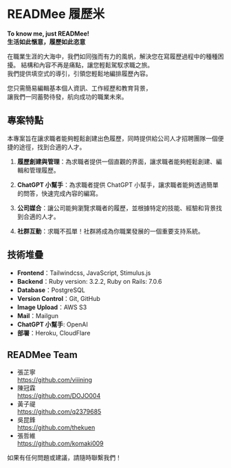 # READMee 履歷米
**To know me, just READMee!**<br>
**生活如此愜意，履歷如此恣意** 

在職業生涯的大海中，我們如同強而有力的風帆，解決您在寫履歷過程中的種種困擾。
結構和內容不再是痛點，讓您輕鬆駕馭求職之旅。<br/>
我們提供填空式的導引，引領您輕鬆地編排履歷內容。<br/>

您只需簡易編輯基本個人資訊、工作經歷和教育背景，<br/>
讓我們一同蓄勢待發，航向成功的職業未來。

## 專案特點
本專案旨在讓求職者能夠輕鬆創建出色履歷，同時提供給公司人才招聘團隊一個便捷的途徑，找到合適的人才。

1. **履歷創建與管理**：為求職者提供一個直觀的界面，讓求職者能夠輕鬆創建、編輯和管理履歷。

2. **ChatGPT 小幫手**：為求職者提供 ChatGPT 小幫手，讓求職者能夠透過簡單的問答，快速完成內容的編寫。

3. **公司媒合**：讓公司能夠瀏覽求職者的履歷，並根據特定的技能、經驗和背景找到合適的人才。

4. **社群互動**：求職不孤單！社群將成為你職業發展的一個重要支持系統。

## 技術堆疊

- **Frontend**：Tailwindcss, JavaScript, Stimulus.js 
- **Backend**：Ruby version: 3.2.2, Ruby on Rails: 7.0.6
- **Database**：PostgreSQL
- **Version Control**：Git, GitHub
- **Image Upload**：AWS S3
- **Mail**：Mailgun
- **ChatGPT 小幫手**: OpenAI
- **部署**：Heroku, CloudFlare

## READMee Team
- 張芷寧  
  https://github.com/viiining
- 陳冠霖  
  https://github.com/DOJO004
- 黃子禔  
  https://github.com/q2379685
- 吳昆鋒  
  https://github.com/thekuen
- 張哲維  
  https://github.com/komaki009

如果有任何問題或建議，請隨時聯繫我們！